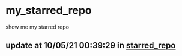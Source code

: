 # my_starred_repo
show me my starred repo

update at 10/05/21 00:39:29 in [starred_repo](./index.html)
---

